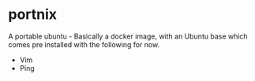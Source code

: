 # portnix
A portable ubuntu - Basically a docker image, with an Ubuntu base which comes pre installed with the following for now.

* Vim
* Ping 

